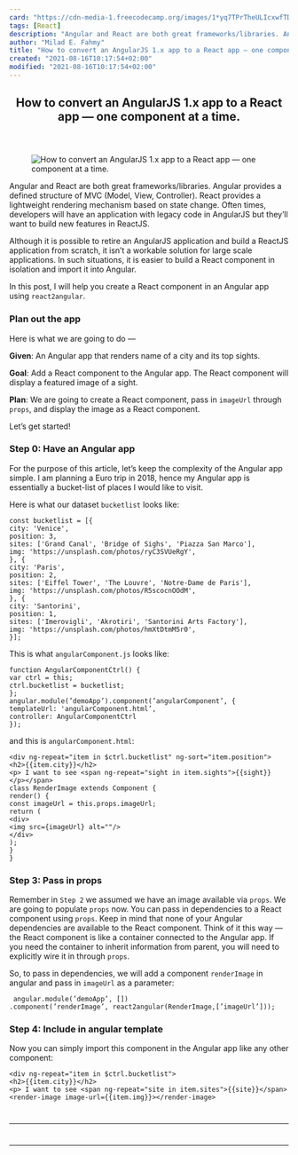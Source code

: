 ```yaml
---
card: "https://cdn-media-1.freecodecamp.org/images/1*yq7TPrTheULIcxwfTD96SA.png"
tags: [React]
description: "Angular and React are both great frameworks/libraries. Angula"
author: "Milad E. Fahmy"
title: "How to convert an AngularJS 1.x app to a React app — one component at a time."
created: "2021-08-16T10:17:54+02:00"
modified: "2021-08-16T10:17:54+02:00"
---
```

<div class="site-wrapper">
<main id="site-main" class="site-main outer">
<div class="inner">
<article class="post-full post tag-react tag-programming tag-web-development tag-javascript tag-tech ">
<header class="post-full-header">
<h1 class="post-full-title">How to convert an AngularJS 1.x app to a React app — one component at a time.</h1>
</header>
<figure class="post-full-image">
<picture>
<source media="(max-width: 700px)" sizes="1px" srcset="data:image/gif;base64,R0lGODlhAQABAIAAAAAAAP///yH5BAEAAAAALAAAAAABAAEAAAIBRAA7 1w">
<source media="(min-width: 701px)" sizes="(max-width: 800px) 400px,
(max-width: 1170px) 700px,
1400px" srcset="https://cdn-media-1.freecodecamp.org/images/1*yq7TPrTheULIcxwfTD96SA.png 300w,
https://cdn-media-1.freecodecamp.org/images/1*yq7TPrTheULIcxwfTD96SA.png 600w,
https://cdn-media-1.freecodecamp.org/images/1*yq7TPrTheULIcxwfTD96SA.png 1000w,
https://cdn-media-1.freecodecamp.org/images/1*yq7TPrTheULIcxwfTD96SA.png 2000w">
<img onerror="this.style.display='none'" src="https://cdn-media-1.freecodecamp.org/images/1*yq7TPrTheULIcxwfTD96SA.png" alt="How to convert an AngularJS 1.x app to a React app — one component at a time.">
</picture>
</figure>
<section class="post-full-content">
<div class="post-content">
<p>Angular and React are both great frameworks/libraries. Angular provides a defined structure of MVC (Model, View, Controller). React provides a lightweight rendering mechanism based on state change. Often times, developers will have an application with legacy code in AngularJS but they’ll want to build new features in ReactJS.</p><p>Although it is possible to retire an AngularJS application and build a ReactJS application from scratch, it isn’t a workable solution for large scale applications. In such situations, it is easier to build a React component in isolation and import it into Angular.</p><p>In this post, I will help you create a React component in an Angular app using <code>react2angular</code>.</p><h3 id="plan-out-the-app">Plan out the app</h3><p>Here is what we are going to do —</p><p><strong>Given</strong>: An Angular app that renders name of a city and its top sights.</p><p><strong>Goal</strong>: Add a React component to the Angular app. The React component will display a featured image of a sight.</p><p><strong>Plan</strong>: We are going to create a React component, pass in <code>imageUrl</code> through <code>props</code>, and display the image as a React component.</p><p>Let’s get started!</p><h3 id="step-0-have-an-angular-app">Step 0: Have an Angular app</h3><p>For the purpose of this article, let’s keep the complexity of the Angular app simple. I am planning a Euro trip in 2018, hence my Angular app is essentially a bucket-list of places I would like to visit.</p><p>Here is what our dataset <code>bucketlist</code> looks like:</p><pre><code class="language-js">const bucketlist = [{
city: 'Venice',
position: 3,
sites: ['Grand Canal', 'Bridge of Sighs', 'Piazza San Marco'],
img: 'https://unsplash.com/photos/ryC3SVUeRgY',
}, {
city: 'Paris',
position: 2,
sites: ['Eiffel Tower', 'The Louvre', 'Notre-Dame de Paris'],
img: 'https://unsplash.com/photos/R5scocnOOdM',
}, {
city: 'Santorini',
position: 1,
sites: ['Imerovigli', 'Akrotiri', 'Santorini Arts Factory'],
img: 'https://unsplash.com/photos/hmXtDtmM5r0',
}];</code></pre><p>This is what <code>angularComponent.js</code> looks like:</p><pre><code class="language-js">function AngularComponentCtrl() {
var ctrl = this;
ctrl.bucketlist = bucketlist;
};
angular.module(’demoApp’).component(’angularComponent’, {
templateUrl: 'angularComponent.html’,
controller: AngularComponentCtrl
});</code></pre><p>and this is <code>angularComponent.html</code>:</p><pre><code class="language-html">&lt;div ng-repeat="item in $ctrl.bucketlist" ng-sort="item.position"&gt;
&lt;h2&gt;{{item.city}}&lt;/h2&gt;
&lt;p&gt; I want to see &lt;span ng-repeat="sight in item.sights"&gt;{{sight}}           &lt;/p&gt;&lt;/span&gt;
class RenderImage extends Component {
render() {
const imageUrl = this.props.imageUrl;
return (
&lt;div&gt;
&lt;img src={imageUrl} alt=""/&gt;
&lt;/div&gt;
);
}
}</code></pre><h3 id="step-3-pass-in-props">Step 3: Pass in props</h3><p>Remember in <code>Step 2</code> we assumed we have an image available via <code>props</code>. We are going to populate <code>props</code> now. You can pass in dependencies to a React component using <code>props</code>. Keep in mind that none of your Angular dependencies are available to the React component. Think of it this way — the React component is like a container connected to the Angular app. If you need the container to inherit information from parent, you will need to explicitly wire it in through <code>props</code>.</p><p>So, to pass in dependencies, we will add a component <code>renderImage</code> in angular and pass in <code>imageUrl</code> as a parameter:</p><pre><code class="language-js"> angular.module(’demoApp’, [])
.component(’renderImage’, react2angular(RenderImage,[’imageUrl’]));</code></pre><h3 id="step-4-include-in-angular-template">Step 4: Include in angular template</h3><p>Now you can simply import this component in the Angular app like any other component:</p><pre><code class="language-html">&lt;div ng-repeat="item in $ctrl.bucketlist"&gt;
&lt;h2&gt;{{item.city}}&lt;/h2&gt;
&lt;p&gt; I want to see &lt;span ng-repeat="site in item.sites"&gt;{{site}}&lt;/span&gt;
&lt;render-image image-url={{item.img}}&gt;&lt;/render-image&gt;
</div>
<hr>
<hr>
</section>
</article>
</div>
</main>
</div>
<!-- Google Tag Manager (noscript) -->
<!-- End Google Tag Manager (noscript) -->
